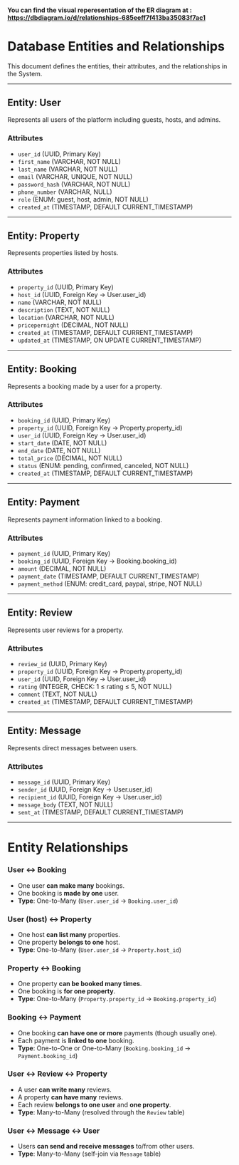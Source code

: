 #### You can find the visual reperesentation of the ER diagram at : https://dbdiagram.io/d/relationships-685eeff7f413ba35083f7ac1

# Database Entities and Relationships

This document defines the entities, their attributes, and the relationships in the System.

---

## Entity: User

Represents all users of the platform including guests, hosts, and admins.

### Attributes
- `user_id` (UUID, Primary Key)
- `first_name` (VARCHAR, NOT NULL)
- `last_name` (VARCHAR, NOT NULL)
- `email` (VARCHAR, UNIQUE, NOT NULL)
- `password_hash` (VARCHAR, NOT NULL)
- `phone_number` (VARCHAR, NULL)
- `role` (ENUM: guest, host, admin, NOT NULL)
- `created_at` (TIMESTAMP, DEFAULT CURRENT_TIMESTAMP)

---

## Entity: Property

Represents properties listed by hosts.

### Attributes
- `property_id` (UUID, Primary Key)
- `host_id` (UUID, Foreign Key → User.user_id)
- `name` (VARCHAR, NOT NULL)
- `description` (TEXT, NOT NULL)
- `location` (VARCHAR, NOT NULL)
- `pricepernight` (DECIMAL, NOT NULL)
- `created_at` (TIMESTAMP, DEFAULT CURRENT_TIMESTAMP)
- `updated_at` (TIMESTAMP, ON UPDATE CURRENT_TIMESTAMP)

---

## Entity: Booking

Represents a booking made by a user for a property.

### Attributes
- `booking_id` (UUID, Primary Key)
- `property_id` (UUID, Foreign Key → Property.property_id)
- `user_id` (UUID, Foreign Key → User.user_id)
- `start_date` (DATE, NOT NULL)
- `end_date` (DATE, NOT NULL)
- `total_price` (DECIMAL, NOT NULL)
- `status` (ENUM: pending, confirmed, canceled, NOT NULL)
- `created_at` (TIMESTAMP, DEFAULT CURRENT_TIMESTAMP)

---

## Entity: Payment

Represents payment information linked to a booking.

### Attributes
- `payment_id` (UUID, Primary Key)
- `booking_id` (UUID, Foreign Key → Booking.booking_id)
- `amount` (DECIMAL, NOT NULL)
- `payment_date` (TIMESTAMP, DEFAULT CURRENT_TIMESTAMP)
- `payment_method` (ENUM: credit_card, paypal, stripe, NOT NULL)

---

## Entity: Review

Represents user reviews for a property.

### Attributes
- `review_id` (UUID, Primary Key)
- `property_id` (UUID, Foreign Key → Property.property_id)
- `user_id` (UUID, Foreign Key → User.user_id)
- `rating` (INTEGER, CHECK: 1 ≤ rating ≤ 5, NOT NULL)
- `comment` (TEXT, NOT NULL)
- `created_at` (TIMESTAMP, DEFAULT CURRENT_TIMESTAMP)

---

## Entity: Message

Represents direct messages between users.

### Attributes
- `message_id` (UUID, Primary Key)
- `sender_id` (UUID, Foreign Key → User.user_id)
- `recipient_id` (UUID, Foreign Key → User.user_id)
- `message_body` (TEXT, NOT NULL)
- `sent_at` (TIMESTAMP, DEFAULT CURRENT_TIMESTAMP)

---

# Entity Relationships

### User ↔ Booking
- One user **can make many** bookings.
- One booking is **made by one** user.
- **Type**: One-to-Many (`User.user_id` → `Booking.user_id`)

### User (host) ↔ Property
- One host **can list many** properties.
- One property **belongs to one** host.
- **Type**: One-to-Many (`User.user_id` → `Property.host_id`)

### Property ↔ Booking
- One property **can be booked many times**.
- One booking is **for one property**.
- **Type**: One-to-Many (`Property.property_id` → `Booking.property_id`)

### Booking ↔ Payment
- One booking **can have one or more** payments (though usually one).
- Each payment is **linked to one** booking.
- **Type**: One-to-One or One-to-Many (`Booking.booking_id` → `Payment.booking_id`)

### User ↔ Review ↔ Property
- A user **can write many** reviews.
- A property **can have many** reviews.
- Each review **belongs to one user** and **one property**.
- **Type**: Many-to-Many (resolved through the `Review` table)

### User ↔ Message ↔ User
- Users **can send and receive messages** to/from other users.
- **Type**: Many-to-Many (self-join via `Message` table)


